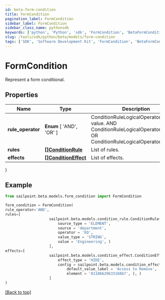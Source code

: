 ```yaml
---
id: beta-form-condition
title: FormCondition
pagination_label: FormCondition
sidebar_label: FormCondition
sidebar_class_name: pythonsdk
keywords: ['python', 'Python', 'sdk', 'FormCondition', 'BetaFormCondition'] 
slug: /tools/sdk/python/beta/models/form-condition
tags: ['SDK', 'Software Development Kit', 'FormCondition', 'BetaFormCondition']
---
```


# FormCondition

Represent a form conditional.

## Properties

Name | Type | Description | Notes
------------ | ------------- | ------------- | -------------
**rule_operator** |  **Enum** [  'AND',    'OR' ] | ConditionRuleLogicalOperatorType value. AND ConditionRuleLogicalOperatorTypeAnd OR ConditionRuleLogicalOperatorTypeOr | [optional] 
**rules** | [**[]ConditionRule**](condition-rule) | List of rules. | [optional] 
**effects** | [**[]ConditionEffect**](condition-effect) | List of effects. | [optional] 
}

## Example

```python
from sailpoint.beta.models.form_condition import FormCondition

form_condition = FormCondition(
rule_operator='AND',
rules=[
                    sailpoint.beta.models.condition_rule.ConditionRule(
                        source_type = 'ELEMENT', 
                        source = 'department', 
                        operator = 'EQ', 
                        value_type = 'STRING', 
                        value = 'Engineering', )
                    ],
effects=[
                    sailpoint.beta.models.condition_effect.ConditionEffect(
                        effect_type = 'HIDE', 
                        config = sailpoint.beta.models.condition_effect_config.ConditionEffect_config(
                            default_value_label = 'Access to Remove', 
                            element = '8110662963316867', ), )
                    ]
)

```
[[Back to top]](#) 

